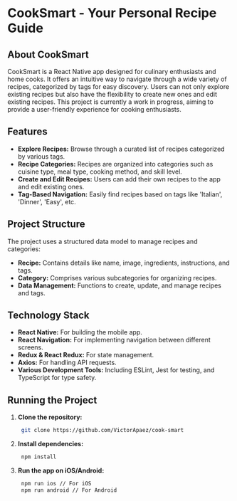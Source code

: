# CookSmart - Your Personal Recipe Guide

## About CookSmart

CookSmart is a React Native app designed for culinary enthusiasts and home cooks. It offers an intuitive way to navigate through a wide variety of recipes, categorized by tags for easy discovery. Users can not only explore existing recipes but also have the flexibility to create new ones and edit existing recipes. This project is currently a work in progress, aiming to provide a user-friendly experience for cooking enthusiasts.

## Features

- **Explore Recipes:** Browse through a curated list of recipes categorized by various tags.
- **Recipe Categories:** Recipes are organized into categories such as cuisine type, meal type, cooking method, and skill level.
- **Create and Edit Recipes:** Users can add their own recipes to the app and edit existing ones.
- **Tag-Based Navigation:** Easily find recipes based on tags like 'Italian', 'Dinner', 'Easy', etc.

## Project Structure

The project uses a structured data model to manage recipes and categories:

- **Recipe:** Contains details like name, image, ingredients, instructions, and tags.
- **Category:** Comprises various subcategories for organizing recipes.
- **Data Management:** Functions to create, update, and manage recipes and tags.

## Technology Stack

- **React Native:** For building the mobile app.
- **React Navigation:** For implementing navigation between different screens.
- **Redux & React Redux:** For state management.
- **Axios:** For handling API requests.
- **Various Development Tools:** Including ESLint, Jest for testing, and TypeScript for type safety.

## Running the Project

1. **Clone the repository:**
   ```bash
    git clone https://github.com/VictorApaez/cook-smart
   ```
2. **Install dependencies:**
   ```bash
    npm install
   ```
3. **Run the app on iOS/Android:**
   ```bash
    npm run ios // For iOS
    npm run android // For Android
   ```



